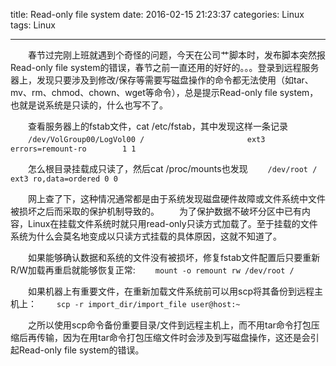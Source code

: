 title: Read-only file system
date: 2016-02-15 21:23:37
categories: Linux
tags: Linux

---

　　春节过完刚上班就遇到个奇怪的问题，今天在公司艹脚本时，发布脚本突然报Read-only file system的错误，春节之前一直还用的好好的。。。登录到远程服务器上，发现只要涉及到修改/保存等需要写磁盘操作的命令都无法使用（如tar、mv、rm、chmod、chown、wget等命令），总是提示Read-only file system，也就是说系统是只读的，什么也写不了。

　　查看服务器上的fstab文件，cat /etc/fstab，其中发现这样一条记录
　　`/dev/VolGroup00/LogVol00 /                       ext3    errors=remount-ro        1 1`

　　怎么根目录挂载成只读了，然后cat /proc/mounts也发现
　　`/dev/root / ext3 ro,data=ordered 0 0`

　　网上查了下，这种情况通常都是由于系统发现磁盘硬件故障或文件系统中文件被损坏之后而采取的保护机制导致的。
　　为了保护数据不破坏分区中已有内容，Linux在挂载文件系统时就只用read-only只读方式加载了。至于挂载的文件系统为什么会莫名地变成以只读方式挂载的具体原因，这就不知道了。

　　如果能够确认数据和系统的文件没有被损坏，修复fstab文件配置后只要重新R/W加载再重启就能够恢复正常: 
　　`mount -o remount rw /dev/root /`

　　如果机器上有重要文件，在重新加载文件系统前可以用scp将其备份到远程主机上：
　　`scp -r import_dir/import_file user@host:~`

　　之所以使用scp命令备份重要目录/文件到远程主机上，而不用tar命令打包压缩后再传输，因为在用tar命令打包压缩文件时会涉及到写磁盘操作，这还是会引起Read-only file system的错误。
